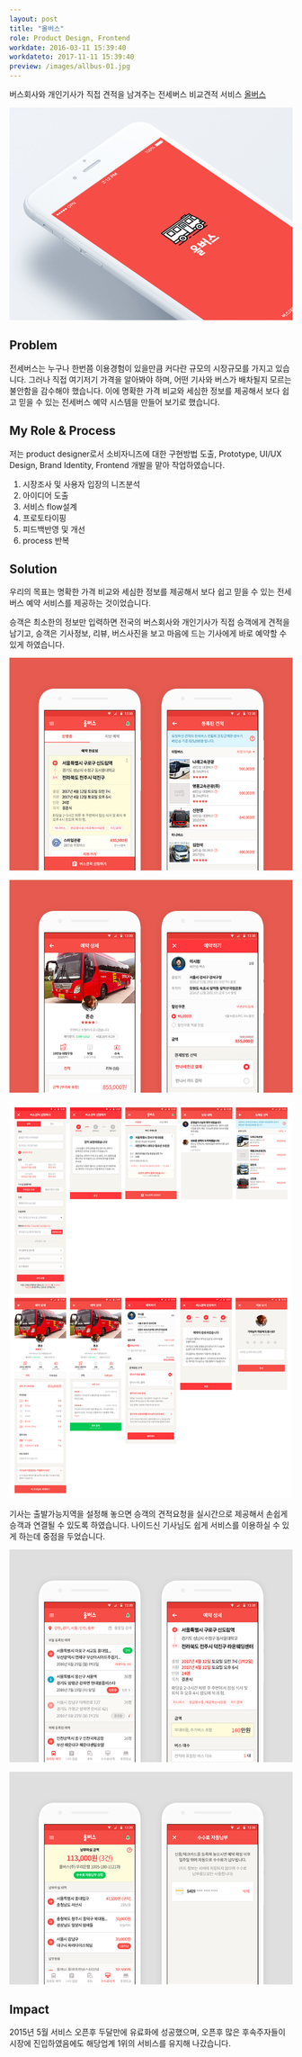 ```yaml
---
layout: post
title: "올버스"
role: Product Design, Frontend
workdate: 2016-03-11 15:39:40
workdateto: 2017-11-11 15:39:40
preview: /images/allbus-01.jpg
---
```


버스회사와 개인기사가 직접 견적을 남겨주는 전세버스 비교견적 서비스 [올버스](https://allbus.kr)

![Picture 1](/images/allbus-01.jpg)

## Problem

전세버스는 누구나 한번쯤 이용경험이 있을만큼 커다란 규모의 시장규모를 가지고 있습니다. 그러나 직접 여기저기 가격을 알아봐야 하며, 어떤 기사와 버스가 배차될지 모르는 불안함을 감수해야 했습니다. 이에 명확한 가격 비교와 세심한 정보를 제공해서 보다 쉽고 믿을 수 있는 전세버스 예약 시스템을 만들어 보기로 했습니다.

##  My Role & Process

저는 product designer로서 소비자니즈에 대한 구현방법 도출, Prototype, UI/UX Design, Brand Identity, Frontend 개발을 맡아 작업하였습니다.
 
1. 시장조사 및 사용자 입장의 니즈분석
2. 아이디어 도출
3. 서비스 flow설계
4. 프로토타이핑
5. 피드백반영 및 개선
6. process 반복

## Solution

우리의 목표는 명확한 가격 비교와 세심한 정보를 제공해서 보다 쉽고 믿을 수 있는 전세버스 예약 서비스를 제공하는 것이었습니다.

승객은 최소한의 정보만 입력하면 전국의 버스회사와 개인기사가 직접 승객에게 견적을 남기고, 승객은 기사정보, 리뷰, 버스사진을 보고 마음에 드는 기사에게 바로 예약할 수 있게 하였습니다.

![Picture 2](/images/allbus-02.png)

![Picture 3](/images/allbus-03.png)

![Picture 4](/images/allbus-08.png)

기사는 출발가능지역을 설정해 놓으면 승객의 견적요청을 실시간으로 제공해서 손쉽게 승객과 연결될 수 있도록 하였습니다. 나이드신 기사님도 쉽게 서비스를 이용하실 수 있게 하는데 중점을 두었습니다.

![Picture 5](/images/allbus-05.png)

![Picture 6](/images/allbus-06.png)

## Impact

2015년 5월 서비스 오픈후 두달만에 유료화에 성공했으며, 오픈후 많은 후속주자들이 시장에 진입하였음에도 해당업계 1위의 서비스를 유지해 나갔습니다.